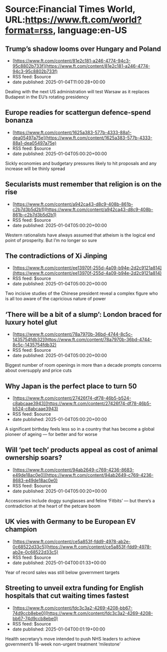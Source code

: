# Source:Financial Times World, URL:https://www.ft.com/world?format=rss, language:en-US

## Trump’s shadow looms over Hungary and Poland
 - [https://www.ft.com/content/81e2c181-a246-4774-94c3-95c8802b733f](https://www.ft.com/content/81e2c181-a246-4774-94c3-95c8802b733f)
 - RSS feed: $source
 - date published: 2025-01-04T11:00:28+00:00

Dealing with the next US administration will test Warsaw as it replaces Budapest in the EU’s rotating presidency

## Europe readies for scattergun defence-spend bonanza
 - [https://www.ft.com/content/1625a383-577b-4333-88a1-dea05497a75e](https://www.ft.com/content/1625a383-577b-4333-88a1-dea05497a75e)
 - RSS feed: $source
 - date published: 2025-01-04T05:00:20+00:00

Sickly economies and budgetary pressures likely to hit proposals and any increase will be thinly spread

## Secularists must remember that religion is on the rise
 - [https://www.ft.com/content/a942ca43-d8c9-408b-861b-c2b7d3b5d2b1](https://www.ft.com/content/a942ca43-d8c9-408b-861b-c2b7d3b5d2b1)
 - RSS feed: $source
 - date published: 2025-01-04T05:00:20+00:00

Western rationalists have always assumed that atheism is the logical end point of prosperity. But I’m no longer so sure

## The contradictions of Xi Jinping
 - [https://www.ft.com/content/ee13970f-255d-4a09-b94e-2d2c9121a814](https://www.ft.com/content/ee13970f-255d-4a09-b94e-2d2c9121a814)
 - RSS feed: $source
 - date published: 2025-01-04T05:00:20+00:00

Two incisive studies of the Chinese president reveal a complex figure who is all too aware of the capricious nature of power

## ‘There will be a bit of a slump’: London braced for luxury hotel glut
 - [https://www.ft.com/content/78a7970b-36bd-4744-8c5c-1435754fdb32](https://www.ft.com/content/78a7970b-36bd-4744-8c5c-1435754fdb32)
 - RSS feed: $source
 - date published: 2025-01-04T05:00:20+00:00

Biggest number of room openings in more than a decade prompts concerns about oversupply and price cuts

## Why Japan is the perfect place to turn 50
 - [https://www.ft.com/content/27426f74-df78-46b5-b524-c8abcaae3943](https://www.ft.com/content/27426f74-df78-46b5-b524-c8abcaae3943)
 - RSS feed: $source
 - date published: 2025-01-04T05:00:20+00:00

A significant birthday feels less so in a country that has become a global pioneer of ageing — for better and for worse

## Will ‘pet tech’ products appeal as cost of animal ownership soars?
 - [https://www.ft.com/content/94ab2649-c769-4236-8683-e49de18ac0e0](https://www.ft.com/content/94ab2649-c769-4236-8683-e49de18ac0e0)
 - RSS feed: $source
 - date published: 2025-01-04T05:00:20+00:00

Accessories include doggy sunglasses and feline ‘Fitbits’ — but there’s a contradiction at the heart of the petcare boom

## UK vies with Germany to be European EV champion
 - [https://www.ft.com/content/ce5a853f-fdd9-4978-ab2e-0c68522d33c5](https://www.ft.com/content/ce5a853f-fdd9-4978-ab2e-0c68522d33c5)
 - RSS feed: $source
 - date published: 2025-01-04T00:01:33+00:00

Year of record sales was still below government targets

## Streeting to unveil extra funding for English hospitals that cut waiting times fastest
 - [https://www.ft.com/content/fdc3c3a2-4269-4208-bb67-74d9ccb8ebe0](https://www.ft.com/content/fdc3c3a2-4269-4208-bb67-74d9ccb8ebe0)
 - RSS feed: $source
 - date published: 2025-01-04T00:01:19+00:00

Health secretary’s move intended to push NHS leaders to achieve government’s 18-week non-urgent treatment ‘milestone’

